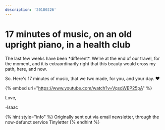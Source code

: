 ```yaml
---
description: '20180226'
---
```


# 17 minutes of music, on an old upright piano, in a health club

The last few weeks have been \*different\*. We're at the end of our travel, for the moment, and it is extraordinarily right that this beauty would cross my path, here, and now.

So. Here's 17 minutes of music, that we two made, for you, and your day. ❤️

{% embed url="https://www.youtube.com/watch?v=VqsdWEP25pA" %}

Love,

\-Isaac

{% hint style="info" %}
Originally sent out via email newsletter, through the now-defunct service Tinyletter
{% endhint %}
